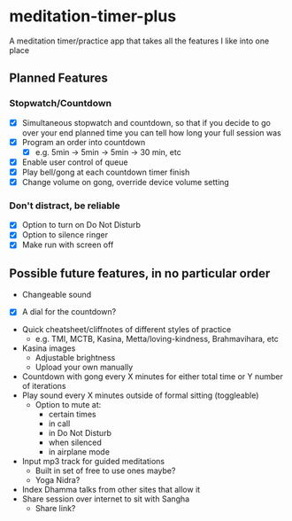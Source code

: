 # meditation-timer-plus
A meditation timer/practice app that takes all the features I like into one place

## Planned Features

### Stopwatch/Countdown

- [x] Simultaneous stopwatch and countdown, so that if you decide to go over your end planned time you can tell how long your full session was
- [x] Program an order into countdown
  - [x] e.g. 5min -> 5min -> 5min -> 30 min, etc
- [x] Enable user control of queue
- [x] Play bell/gong at each countdown timer finish
- [x] Change volume on gong, override device volume setting

### Don't distract, be reliable

- [x] Option to turn on Do Not Disturb
- [x] Option to silence ringer
- [x] Make run with screen off

## Possible future features, in no particular order

- Changeable sound
- [x] A dial for the countdown?
- Quick cheatsheet/cliffnotes of different styles of practice
  - e.g. TMI, MCTB, Kasina, Metta/loving-kindness, Brahmavihara, etc
- Kasina images
  - Adjustable brightness
  - Upload your own manually
- Countdown with gong every X minutes for either total time or Y number of iterations
- Play sound every X minutes outside of formal sitting (toggleable)
  - Option to mute at:
    - certain times
    - in call
    - in Do Not Disturb
    - when silenced
    - in airplane mode
- Input mp3 track for guided meditations
  - Built in set of free to use ones maybe?
  - Yoga Nidra?
- Index Dhamma talks from other sites that allow it
- Share session over internet to sit with Sangha
  - Share link?
